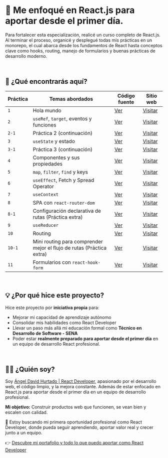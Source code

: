 # 🚀 Me enfoqué en React.js para aportar desde el primer día.

Para fortalecer esta especialización, realicé un curso completo de React.js. Al terminar el proceso, organicé y desplegué todas mis prácticas en un monorepo, el cual abarca desde los fundamentos de React hasta conceptos clave como hooks, routing, manejo de formularios y buenas prácticas de desarrollo moderno.

<br>

## 🧠 ¿Qué encontrarás aquí?

| Práctica | Temas abordados | Código fuente | Sitio web |
| --- | -------- | ------ | --- |
| `1` | Hola mundo | [Ver](https://github.com/angeldavidhurtado/learn-react/tree/main/class-1) | [Visitar](https://angeldavidhurtado.github.io/learn-react/class-1/) |
| `2` | `useRef`, `target`, eventos y funciones | [Ver](https://github.com/angeldavidhurtado/learn-react/tree/main/class-2) | [Visitar](https://angeldavidhurtado.github.io/learn-react/class-2/) |
| `2-1` | Práctica 2 (continuación) | [Ver](https://github.com/angeldavidhurtado/learn-react/tree/main/class-2-1) | [Visitar](https://angeldavidhurtado.github.io/learn-react/class-2-1/) |
| `3` | `useState` y estado | [Ver](https://github.com/angeldavidhurtado/learn-react/tree/main/class-3) | [Visitar](https://angeldavidhurtado.github.io/learn-react/class-3/) |
| `3-1` | Práctica 3 (continuación) | [Ver](https://github.com/angeldavidhurtado/learn-react/tree/main/class-3-1) | [Visitar](https://angeldavidhurtado.github.io/learn-react/class-3-1/) |
| `4` | Componentes y sus propiedades | [Ver](https://github.com/angeldavidhurtado/learn-react/tree/main/class-4) | [Visitar](https://angeldavidhurtado.github.io/learn-react/class-4/) |
| `5` | `map`, `filter`, `find` y keys | [Ver](https://github.com/angeldavidhurtado/learn-react/tree/main/class-5) | [Visitar](https://angeldavidhurtado.github.io/learn-react/class-5/) |
| `6` | `useEffect`, Fetch y Spread Operator | [Ver](https://github.com/angeldavidhurtado/learn-react/tree/main/class-6) | [Visitar](https://angeldavidhurtado.github.io/learn-react/class-6/) |
| `7` | `useContext` | [Ver](https://github.com/angeldavidhurtado/learn-react/tree/main/class-7) | [Visitar](https://angeldavidhurtado.github.io/learn-react/class-7/) |
| `8` | SPA con `react-router-dom` | [Ver](https://github.com/angeldavidhurtado/learn-react/tree/main/class-8) | [Visitar](https://angeldavidhurtado.github.io/learn-react/class-8/) |
| `8-1` | Configuración declarativa de rutas (Práctica extra) | [Ver](https://github.com/angeldavidhurtado/learn-react/tree/main/class-8-1) | [Visitar](https://angeldavidhurtado.github.io/learn-react/class-8-1/) |
| `9` | `useReducer` | [Ver](https://github.com/angeldavidhurtado/learn-react/tree/main/class-9) | [Visitar](https://angeldavidhurtado.github.io/learn-react/class-9/) |
| `10` | Routing | [Ver](https://github.com/angeldavidhurtado/learn-react/tree/main/class-10) | [Visitar](https://angeldavidhurtado.github.io/learn-react/class-10/) |
| `10-1` | Mini routing para comprender mejor el flujo de rutas (Práctica extra) | [Ver](https://github.com/angeldavidhurtado/learn-react/tree/main/class-10-1) | [Visitar](https://angeldavidhurtado.github.io/learn-react/class-10-1/) |
| `11` | Formularios con `react-hook-form` | [Ver](https://github.com/angeldavidhurtado/learn-react/tree/main/class-11) | [Visitar](https://angeldavidhurtado.github.io/learn-react/class-11/) |

<br>

## 💡 ¿Por qué hice este proyecto?
Hice este proyecto por **iniciativa propia** para:
* Mejorar mi capacidad de aprendizaje autónomo
* Consolidar mis habilidades como React Developer
* Llevar un paso más allá mi educación formal como **Técnico en Desarrollo de Software - SENA**
* Poder estar **realmente preparado para aportar desde el primer día** en un equipo de desarrollo React profesional.

<br>

## 👨‍💻 ¿Quién soy?
Soy [Ángel David Hurtado | React Developer](https://angeldavidhurtado.github.io/), apasionado por el desarrollo web, el código limpio, y la mejora constante. Además de estar enfocado en React.js para aportar desde el primer día en un equipo de desarrollo profesional.

**Mi objetivo:** Construir productos web que funcionen, se vean bien y escalen con calidad.

🚀 Estoy buscando mi primera oportunidad profesional como React Developer, donde pueda seguir aprendiendo, aportar valor real y crecer junto a un equipo.

👉 [Descubre mi portafolio y todo lo que puedo aportar como React Developer](https://angeldavidhurtado.github.io)
